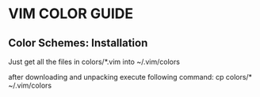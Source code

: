# VIM COLOR GUIDE
## Color Schemes: Installation
Just get all the files in colors/*.vim into ~/.vim/colors

after downloading and unpacking execute following command: cp colors/* ~/.vim/colors
